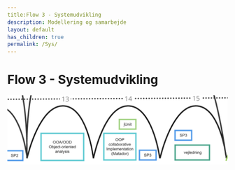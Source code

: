 ```yaml
---
title:Flow 3 - Systemudvikling
description: Modellering og samarbejde
layout: default
has_children: true
permalink: /Sys/
---
```



# Flow 3 - Systemudvikling
![Learning arches](../assets/images/learningArchesFlow3.png)
